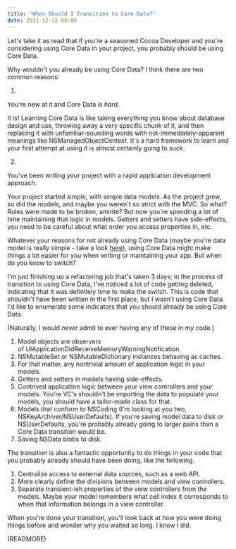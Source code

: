 ```yaml
---
title: "When Should I Transition to Core Data?"
date: 2011-12-12 00:00
---
```


Let's take it as read that if you're a seasoned Cocoa Developer and you're considering using Core Data in your project, you probably should be using Core Data.

Why wouldn't you already be using Core Data? I think there are two common reasons:

1. 

You're new at it and Core Data is _hard_.

It is! Learning Core Data is like taking everything you know about database design and use, throwing away a very specific chunk of it, and then replacing it with unfamiliar-sounding words with not-immediately-apparent meanings like NSManagedObjectContext. It's a hard framework to learn and your first attempt at using it is almost certainly going to suck.

2. 

You've been writing your project with a rapid application development approach.

Your project started simple, with simple data models. As the project grew, so did the models, and maybe you weren't so strict with the MVC. So what? Rules were made to be broken, amirite? But now you're spending a lot of time maintaining that logic in models. Getters and setters have side-effects, you need to be careful about what order you access properties in, etc.

Whatever your reasons for not already using Core Data (maybe you're data model is really simple - take a look [here](https://github.com/nulayer/NULevelDB)), using Core Data might make things a lot easier for you when writing or maintaining your app. But when do you know to switch?

I'm just finishing up a refactoring job that's taken 3 days; in the process of transition to using Core Data, I've noticed a lot of code getting deleted, indicating that it was definitely time to make the switch. This is code that shouldn't have been written in the first place, but I wasn't using Core Data. I'd like to enumerate some indicators that you should already be using Core Data.

(Naturally, I would _never_ admit to ever having any of these in _my_&nbsp;code.)

1. Model objects are observers of&nbsp;UIApplicationDidReceiveMemoryWarningNotification.
2. NSMutableSet or NSMutableDictionary instances behaving as caches.
3. For that matter, any nontrivial amount of application logic in your models.
4. Getters and setters in models having side-effects.
5. Contrived application logic between your view controllers and your models. You're VC's shouldn't be importing the data to populate your models, you should have a tailor-made class for that.
6. Models that conform to NSCoding (I'm looking at you two, NSKeyArchiver/NSUserDefaults). If you're saving model data to disk or NSUserDefaults, you're probably already going to larger pains than a Core Data transition would be.
7. Saving NSData blobs to disk.

The transition is also a fantastic opportunity to do things in your code that you probably already should have been doing, like the following.

1. Centralize access to external data sources, such as a web API.
2. More clearly define the divisions between models and view controllers.
3. Separate transient-ish properties of the view controllers from the models. Maybe your model remembers what cell index it corresponds to when that information belongs in a view controller.

When you're done your transition, you'll look back at how you were doing things before and wonder why you waited so long. I know I did.

(READMORE)
